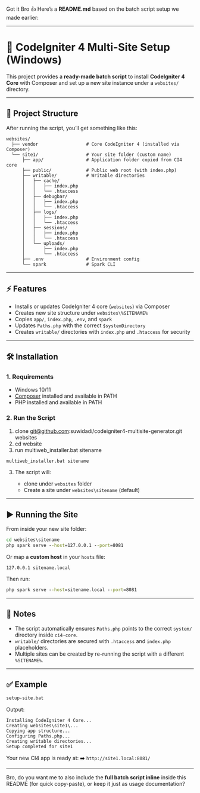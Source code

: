 Got it Bro 👍
Here’s a **README.md** based on the batch script setup we made earlier:

---

# 🚀 CodeIgniter 4 Multi-Site Setup (Windows)

This project provides a **ready-made batch script** to install **CodeIgniter 4 Core** with Composer and set up a new site instance under a `websites/` directory.

---

## 📂 Project Structure

After running the script, you’ll get something like this:

```
websites/
  ├── vendor                  # Core CodeIgniter 4 (installed via Composer)
  └── site1/                  # Your site folder (custom name)
      ├── app/                # Application folder copied from CI4 core
      ├── public/             # Public web root (with index.php)
      ├── writable/           # Writable directories
      │   ├── cache/
      │   │   ├── index.php
      │   │   └── .htaccess
      │   ├── debugbar/
      │   │   ├── index.php
      │   │   └── .htaccess
      │   ├── logs/
      │   │   ├── index.php
      │   │   └── .htaccess
      │   ├── sessions/
      │   │   ├── index.php
      │   │   └── .htaccess
      │   └── uploads/
      │       ├── index.php
      │       └── .htaccess
      ├── .env                # Environment config
      └── spark               # Spark CLI
```

---

## ⚡ Features

* Installs or updates CodeIgniter 4 core (`websites`) via Composer
* Creates new site structure under `websites\%SITENAME%`
* Copies `app/`, `index.php`, `.env`, and `spark`
* Updates `Paths.php` with the correct `$systemDirectory`
* Creates `writable/` directories with `index.php` and `.htaccess` for security

---

## 🛠️ Installation

### 1. Requirements

* Windows 10/11
* [Composer](https://getcomposer.org/) installed and available in PATH
* PHP installed and available in PATH

### 2. Run the Script

1. clone git@github.com:suwidadi/codeigniter4-multisite-generator.git websites
2. cd website
3. run multiweb_installer.bat sitename

```bat
multiweb_installer.bat sitename
```

3. The script will:

   * clone under `websites` folder
   * Create a site under `websites\sitename` (default)

---

## ▶️ Running the Site

From inside your new site folder:

```bat
cd websites\sitename
php spark serve --host=127.0.0.1 --port=8081
```

Or map a **custom host** in your `hosts` file:

```
127.0.0.1 sitename.local
```

Then run:

```bat
php spark serve --host=sitename.local --port=8081
```

---

## 📜 Notes

* The script automatically ensures `Paths.php` points to the correct `system/` directory inside `ci4-core`.
* `writable/` directories are secured with `.htaccess` and `index.php` placeholders.
* Multiple sites can be created by re-running the script with a different `%SITENAME%`.

---

## ✅ Example

```bat
setup-site.bat
```

Output:

```
Installing CodeIgniter 4 Core...
Creating websites\site1\...
Copying app structure...
Configuring Paths.php...
Creating writable directories...
Setup completed for site1
```

Your new CI4 app is ready at:
➡️ `http://site1.local:8081/`

---

Bro, do you want me to also include the **full batch script inline** inside this README (for quick copy-paste), or keep it just as usage documentation?
